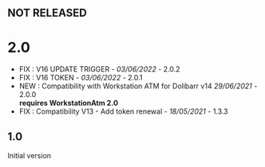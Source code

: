 

## NOT RELEASED

# 2.0

- FIX : V16 UPDATE TRIGGER - *03/06/2022* - 2.0.2  
- FIX : V16 TOKEN - *03/06/2022* - 2.0.1  
- NEW : Compatibility with Workstation ATM for Dolibarr v14 *29/06/2021* - 2.0.0  
  **requires WorkstationAtm 2.0**
- FIX : Compatibility V13 - Add token renewal - *18/05/2021* - 1.3.3

## 1.0

Initial version


